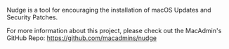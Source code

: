 Nudge is a tool for encouraging the installation of macOS Updates and Security Patches.

For more information about this project, please check out the MacAdmin's GitHub Repo: https://github.com/macadmins/nudge
